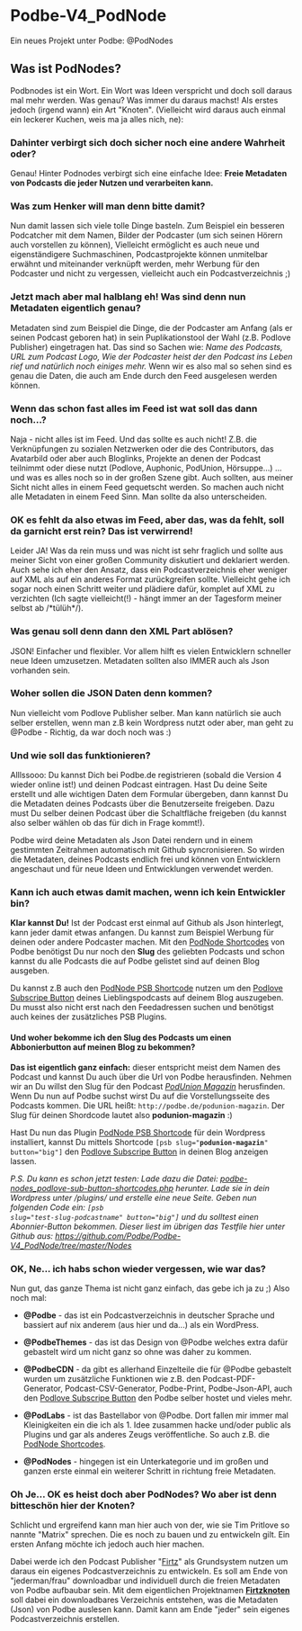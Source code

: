 # Podbe-V4_PodNode
Ein neues Projekt unter Podbe: @PodNodes

## Was ist PodNodes?
Podbnodes ist ein Wort. Ein Wort was Ideen verspricht und doch soll daraus mal mehr werden. Was genau? Was immer du daraus machst! Als erstes jedoch (irgend wann) ein Art "Knoten". (Vielleicht wird daraus auch einmal ein leckerer Kuchen, weis ma ja alles nich, ne):  

### Dahinter verbirgt sich doch sicher noch eine andere Wahrheit oder?
Genau! Hinter Podnodes verbirgt sich eine einfache Idee: **Freie Metadaten von Podcasts die jeder Nutzen und verarbeiten kann.**

### Was zum Henker will man denn bitte damit?
Nun damit lassen sich viele tolle Dinge basteln. Zum Beispiel ein besseren Podcatcher mit dem Namen, Bilder der Podcaster (um sich seinen Hörern auch vorstellen zu können), Vielleicht ermöglicht es auch neue und eigenständigere Suchmaschinen, Podcastprojekte können unmitelbar erwähnt und miteinander verknüpft werden, mehr Werbung für den Podcaster und nicht zu vergessen, vielleicht auch ein Podcastverzeichnis ;)

### Jetzt mach aber mal halblang eh! Was sind denn nun Metadaten eigentlich genau?
Metadaten sind zum Beispiel die Dinge, die der Podcaster am Anfang (als er seinen Podcast geboren hat) in sein Puplikationstool der Wahl (z.B. Podlove Publisher) eingetragen hat. Das sind so Sachen wie: *Name des Podcasts, URL zum Podcast Logo, Wie der Podcaster heist der den Podcast ins Leben rief und natürlich noch einiges mehr.* Wenn wir es also mal so sehen sind es genau die Daten, die auch am Ende durch den Feed ausgelesen werden können.

### Wenn das schon fast alles im Feed ist wat soll das dann noch...?
Naja - nicht alles ist im Feed. Und das sollte es auch nicht! Z.B. die Verknüpfungen zu sozialen Netzwerken oder die des Contributors, das Avatarbild oder aber auch Bloglinks, Projekte an denen der Podcast teilnimmt oder diese nutzt (Podlove, Auphonic, PodUnion, Hörsuppe...) ... und was es alles noch so in der großen Szene gibt. Auch sollten, aus meiner Sicht nicht alles in einem Feed gequetscht werden. So machen auch nicht alle Metadaten in einem Feed Sinn. Man sollte da also unterscheiden. 

### OK es fehlt da also etwas im Feed, aber das, was da fehlt, soll da garnicht erst rein? Das ist verwirrend!
Leider JA! Was da rein muss und was nicht ist sehr fraglich und sollte aus meiner Sicht von einer großen Community diskutiert und deklariert werden. Auch sehe ich eher den Ansatz, dass ein Podcastverzeichnis eher weniger auf XML als auf ein anderes Format zurückgreifen sollte. Vielleicht gehe ich sogar noch einen Schritt weiter und plädiere dafür, komplet auf XML zu verzichten (Ich sagte vielleicht(!) - hängt immer an der Tagesform meiner selbst ab /&#42;tülüh&#42;/). 

### Was genau soll denn dann den XML Part ablösen?
JSON! Einfacher und flexibler. Vor allem hilft es vielen Entwicklern schneller neue Ideen umzusetzen. Metadaten sollten also IMMER auch als Json vorhanden sein. 

### Woher sollen die JSON Daten denn kommen? 
Nun vielleicht vom Podlove Publisher selber. Man kann natürlich sie auch selber erstellen, wenn man z.B kein Wordpress nutzt oder aber, man geht zu @Podbe - Richtig, da war doch noch was :)

### Und wie soll das funktionieren?
Alllssooo: Du kannst Dich bei Podbe.de registrieren (sobald die Version 4 wieder online ist!) und deinen Podcast eintragen. Hast Du deine Seite erstellt und alle wichtigen Daten dem Formular übergeben, dann kannst Du die Metadaten deines Podcasts über die Benutzerseite freigeben. Dazu must Du selber deinen Podcast über die Schaltfläche freigeben (du kannst also selber wählen ob das für dich in Frage kommt!).

Podbe wird deine Metadaten als Json Datei rendern und in einem gestimmten Zeitrahmen automatisch mit Github syncronisieren. So wirden die Metadaten, deines Podcasts endlich frei und können von Entwicklern angeschaut und für neue Ideen und Entwicklungen verwendet werden.

### Kann ich auch etwas damit machen, wenn ich kein Entwickler bin?
**Klar kannst Du!** Ist der Podcast erst einmal auf Github als Json hinterlegt, kann jeder damit etwas anfangen. Du kannst zum Beispiel Werbung für deinen oder andere Podcaster machen. Mit den <a href="https://github.com/Podbe/podbe-nodes-wordpress-plugin">PodNode Shortcodes</a> von Podbe benötigst Du nur noch den **Slug** des geliebten Podcasts und schon kannst du alle Podcasts die auf Podbe gelistet sind auf deinen Blog ausgeben. 

Du kannst z.B auch den <a href="https://github.com/Podbe/podbe-nodes-wordpress-plugin">PodNode PSB Shortcode</a> nutzen um den <a href="http://podlove.org/podlove-subscribe-button/">Podlove Subscripe Button</a> deines Lieblingspodcasts auf deinem Blog auszugeben. Du musst also nicht erst nach den Feedadressen suchen und benötigst auch keines der zusätzliches PSB Plugins.

#### Und woher bekomme ich den Slug des Podcasts um einen Abbonierbutton auf meinen Blog zu bekommen?

**Das ist eigentlich ganz einfach:** dieser entspricht meist dem Namen des Podcast und kannst Du auch über die Url von Podbe herausfinden. Nehmen wir an Du willst den Slug für den Podcast *<a href="http://podunion.com/podunion-podcast/magazin">PodUnion Magazin</a>* herusfinden. Wenn Du nun auf Podbe suchst wirst Du auf die Vorstellungsseite des Podcasts kommen. Die URL heißt: <code>http&#58;//podbe.de/podunion-magazin</code>. Der Slug für deinen Shordcode lautet also **podunion-magazin** :)

Hast Du nun das Plugin <a href="https://github.com/Podbe/podbe-nodes-wordpress-plugin">PodNode PSB Shortcode</a> für dein Wordpress installiert, kannst Du mittels Shortcode <code>[psb slug="**podunion-magazin**" button="big"]</code> den <a href="http://podlove.org/podlove-subscribe-button/">Podlove Subscripe Button</a> in deinen Blog anzeigen lassen.

*P.S. Du kann es schon jetzt testen: Lade dazu die Datei: <a href="https://github.com/Podbe/podbe-nodes-wordpress-plugin/blob/master/inc/podbe-nodes_podlove-sub-button-shortcodes.php">podbe-nodes_podlove-sub-button-shortcodes.php</a> herunter. Lade sie in dein Wordpress unter /plugins/ und erstelle eine neue Seite. Geben nun folgenden Code ein:*
*<code>[psb slug="test-slug-podcastname" button="big"]</code> und du solltest einen Abonnier-Button bekommen. Dieser liest im übrigen das Testfile hier unter Github aus: https://github.com/Podbe/Podbe-V4_PodNode/tree/master/Nodes*

### OK, Ne... ich habs schon wieder vergessen, wie war das?
Nun gut, das ganze Thema ist nicht ganz einfach, das gebe ich ja zu ;) Also noch mal:
- **@Podbe** - das ist ein Podcastverzeichnis in deutscher Sprache und bassiert auf nix anderem (aus hier und da...) als ein WordPress. 

- **@PodbeThemes** - das ist das Design von @Podbe welches extra dafür gebastelt wird um nicht ganz so ohne was daher zu kommen.

- **@PodbeCDN** - da gibt es allerhand Einzelteile die für @Podbe gebastelt wurden um zusätzliche Funktionen wie z.B. den Podcast-PDF-Generator, Podcast-CSV-Generator, Podbe-Print, Podbe-Json-API, auch den <a href="http://podlove.org/podlove-subscribe-button/">Podlove Subscripe Button</a> den Podbe selber hostet und vieles mehr.

- **@PodLabs** - ist das Bastellabor von @Podbe. Dort fallen mir immer mal Kleinigkeiten ein die ich als 1. Idee zusammen hacke und/oder public als Plugins und gar als anderes Zeugs veröffentliche. So auch z.B. die <a href="https://github.com/Podbe/podbe-nodes-wordpress-plugin">PodNode Shortcodes</a>.

- **@PodNodes** - hingegen ist ein Unterkategorie und im großen und ganzen erste einmal ein weiterer Schritt in richtung freie Metadaten.

### Oh Je... OK es heist doch aber PodNodes? Wo aber ist denn bitteschön hier der Knoten?
Schlicht und ergreifend kann man hier auch von der, wie sie Tim Pritlove so nannte "Matrix" sprechen. Die es noch zu bauen und zu entwickeln gilt. Ein ersten Anfang möchte ich jedoch auch hier machen. 

Dabei werde ich den Podcast Publisher "<a href="https://github.com/eazyliving/firtz">Firtz</a>" als Grundsystem nutzen um daraus ein eigenes Podcastverzeichnis zu entwickeln. Es soll am Ende von "jederman/frau" downloadbar und individuell durch die freien Metadaten von Podbe aufbaubar sein. 
Mit dem eigentlichen Projektnamen **<a href="https://twitter.com/FirtzKnoten">Firtzknoten</a>** soll dabei ein downloadbares Verzeichnis entstehen, was die Metadaten (Json) von Podbe auslesen kann. Damit kann am Ende "jeder" sein eigenes Podcastverzeichnis erstellen.
